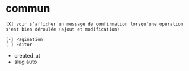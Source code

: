 # commun

    [X] voir s'afficher un message de confirmation lorsqu'une opération s'est bien déroulée (ajout et modification)

    [-] Pagination
    [-] Editor

- created_at
- slug auto



